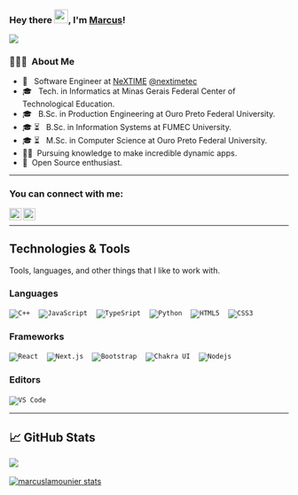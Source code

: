 ### Hey there <img src="https://media.giphy.com/media/hvRJCLFzcasrR4ia7z/giphy.gif" width="25px">, I'm [Marcus](https://www.linkedin.com/in/marcuslamounier/)!

![](https://visitor-badge.glitch.me/badge?page_id=marcuslamounier.marcuslamounier)
<h3> 👨🏻‍💻 &nbsp;About Me </h3>

- 🦅 &nbsp; Software Engineer at <a href="https://www.nextime.com.br/">NeXTIME</a> <a href="https://www.instagram.com/nextimetec/">@nextimetec</a>
- 🎓 &nbsp; Tech. in Informatics at Minas Gerais Federal Center of Technological Education.
- 🎓 &nbsp; B.Sc. in Production Engineering at Ouro Preto Federal University.
- 🎓 ⏳ &nbsp; B.Sc. in Information Systems at FUMEC University.
- 🎓 ⏳ &nbsp; M.Sc. in Computer Science at Ouro Preto Federal University.
- 👨‍🏫&nbsp; Pursuing knowledge to make incredible dynamic apps.
- 👨‍&nbsp; Open Source enthusiast.

---------------------------------------------------------------------------------------------------------------------------------------------------------------------------------

### You can connect with me:

<p>
  <a href="https://www.linkedin.com/in/marcuslamounier/">
    <img align="left" alt="marcuslinkedin" width="22px" src= "https://camo.githubusercontent.com/d659d2bac00c01b42bffbae84bdc121e828b8fecd5b4949ffa2575f5d9e4a371/68747470733a2f2f63646e2e6a7364656c6976722e6e65742f6e706d2f73696d706c652d69636f6e734076332f69636f6e732f6c696e6b6564696e2e737667" style="max-width:100%;">
  </a>
</p>

<p>
  <a href="https://t.me/marcuslamounier">
    <img align="left" alt="marcustelegram" width="22px" src= "https://raw.githubusercontent.com/gist/m8rge/4c2b36369c9f936c02ee883ca8ec89f1/raw/c03fd44ee2b63d7a2a195ff44e9bb071e87b4a40/telegram-single-path-24px.svg" style="max-width:100%;">
  </a>
</p>

<br>

---------------------------------------------------------------------------------------------------------------------------------------------------------------------------------

<h2 align="left">Technologies & Tools</h2>
Tools, languages, and other things that I like to work with.

### Languages

<code>![C++](https://img.shields.io/badge/C++-white.svg?style=flat&logo=c%2B%2B&logoColor=blue)</code> &nbsp;&nbsp;
<code>![JavaScript](https://img.shields.io/badge/-JavaScript-black?style=flat&logo=javascript&logoColor=yellow)</code> &nbsp;&nbsp;
<code>![TypeSript](https://img.shields.io/badge/-TypeScript-blue?style=flat&logo=typescript&logoColor=white)</code> &nbsp;&nbsp;
<code>![Python](https://img.shields.io/badge/Python-white?style=flat&logo=python)</code> &nbsp;&nbsp;
<code>![HTML5](https://img.shields.io/badge/-HTML5-%23E44D27?style=flat&logo=html5&logoColor=ffffff)</code> &nbsp;&nbsp;
<code>![CSS3](https://img.shields.io/badge/-CSS3-%231572B6?style=flat&logo=css3)</code> &nbsp;&nbsp;

### Frameworks

<code>![React](https://img.shields.io/badge/-React-%23282C34?style=flat-square&logo=react)</code> &nbsp;&nbsp;
<code>![Next.js](https://img.shields.io/badge/-Next.js-black?style=flat&color=white&logo=nextdotjs&logoColor=black)</code> &nbsp;&nbsp;
<code>![Bootstrap](https://img.shields.io/badge/-Bootstrap-563D7C?style=flat&logo=bootstrap&logoColor=white)</code> &nbsp;&nbsp;
<code>![Chakra UI](https://img.shields.io/badge/-Chakra%20UI-white?style=flat&logo=chakra-ui&logoColor=twal)</code> &nbsp;&nbsp;
<code>![Nodejs](https://img.shields.io/badge/-Nodejs-black?style=flat&logo=Node.js)</code> &nbsp;&nbsp;

### Editors
<code>![VS Code](http://img.shields.io/badge/-VS%20Code-007ACC?style=flat-square&logo=visual-studio-code)</code> &nbsp;&nbsp;


---------------------------------------------------------------------------------------------------------------------------------------------------------------------------------


## &#x1f4c8; GitHub Stats
<p>
  <a href="https://github.com/marcuslamounier">
    <img align="center" src="https://github-readme-stats.vercel.app/api/top-langs/?username=marcuslamounier&hide=html&layout=compact&langs_count=10" /> 
  </a>
  <br> <br>
  <a href="https://github.com/marcuslamounier">
    <img align="center" src="https://github-readme-stats.vercel.app/api?username=marcuslamounier&show_icons=true&line_height=27&count_private=true&&theme=vision-friendly-dark" alt="marcuslamounier stats" />
  </a>
</p>
